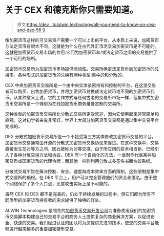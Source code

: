 # 关于 CEX 和德克斯你只需要知道。

> 原文:[https://dev . to/alwin technology/all-you-need-to-know-on-cex-and-dex-5fl 9](https://dev.to/alwintechnology/all-you-need-to-know-about-cex-and-dex-5fl9)

像加密货币这样的可交易资产需要一个可以上市的平台。从本质上来说，加密货币与法定货币有很大不同，这就是为什么在古代外汇市场交易加密货币是不可能的。这就是加密货币交易市场的作用:它们为加密货币和/或法定货币之间的交易提供了一个可行的场所。

加密货币交易所为加密货币市场提供流动性。交易所确定法定货币到加密货币的兑换率，各种形式的加密货币的兑换有两种类型:集中的和分散的。

CEX
中央加密货币交易所是一个由中央实体紧密持有和控制的平台，在这里交易者可以购买、出售加密货币，并将加密货币兑换成法定货币或不同的加密货币代币。从某种意义上说，它的工作方式与任何古老的交易所市场一样，但集中式加密货币交易所是一个特别为在线加密货币商务量身定制的交易所。

这种类型的加密货币交易所比分散式交易所更受欢迎，因为它使用起来非常简单和直观，这对初学者来说非常好。世界上大部分加密货币交易都是通过集中交易平台完成的。

DEX
分散式加密货币交易所是一个不接受第三方实体修改加密货币交易的平台。加密货币交易通常由开源的分散式加密货币交换协议来促进。在这种交换中，交易直接发生在对等方之间，因此被称为对等交换。由于所应用的技术相当新，已经引入了各种分散交换方法和协议。DEX 有一个自动化的方法，一旦制作代表某种加密货币或国家货币的代理令牌；而其他一些则利用分散式多签名书面协议系统。

分散式交易所旨在解决控制、安全、速度和成本效率方面的限制，这些限制是集中式交易所的祸根。在 DEX 平台上，用户可以完全管理他们的资金和匿名。由于整个网络保护了多个入口点，恶意攻击实际上是不可能的。

虽然 CEX 和 DEX 都不是完美的，仍处于持续发展的过程中，但它们都为所有不同类型的加密货币持有者的需求提供了独特的好处。

ALWIN Technologies 是领先的[加密货币交易开发公司](https://www.alwin.io/crypto-exchange-software)为准备使用我们的加密货币交易脚本构建自己的交易平台的商务人士提供复杂的商业解决方案，以促进安全、快速的交易。我们经过认证的团队将为您提供先进的技术，使您的交易平台能够进行越来越多的重要加密硬币交易。
